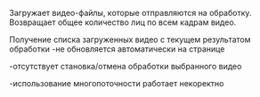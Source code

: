 Загружает видео-файлы, которые отправляются на обработку. Возвращает общее количество лиц по всем кадрам видео.

Получение списка загруженных видео с текущем результатом обработки
-не обновляется автоматически на странице

-отсутствует становка/отмена обработки выбранного видео

-использование многопоточности работает некоректно

